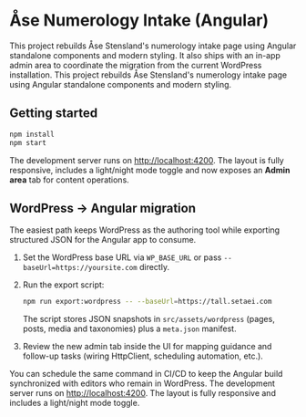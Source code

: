 # Åse Numerology Intake (Angular)

This project rebuilds Åse Stensland's numerology intake page using Angular standalone components and modern styling. It
also ships with an in-app admin area to coordinate the migration from the current WordPress installation.
This project rebuilds Åse Stensland's numerology intake page using Angular standalone components and modern styling.

## Getting started

```bash
npm install
npm start
```

The development server runs on [http://localhost:4200](http://localhost:4200). The layout is fully responsive, includes a
light/night mode toggle and now exposes an **Admin area** tab for content operations.

## WordPress → Angular migration

The easiest path keeps WordPress as the authoring tool while exporting structured JSON for the Angular app to consume.

1. Set the WordPress base URL via `WP_BASE_URL` or pass `--baseUrl=https://yoursite.com` directly.
2. Run the export script:

   ```bash
   npm run export:wordpress -- --baseUrl=https://tall.setaei.com
   ```

   The script stores JSON snapshots in `src/assets/wordpress` (pages, posts, media and taxonomies) plus a `meta.json`
   manifest.
3. Review the new admin tab inside the UI for mapping guidance and follow-up tasks (wiring HttpClient, scheduling
   automation, etc.).

You can schedule the same command in CI/CD to keep the Angular build synchronized with editors who remain in WordPress.
The development server runs on [http://localhost:4200](http://localhost:4200). The layout is fully responsive and includes a light/night mode toggle.
